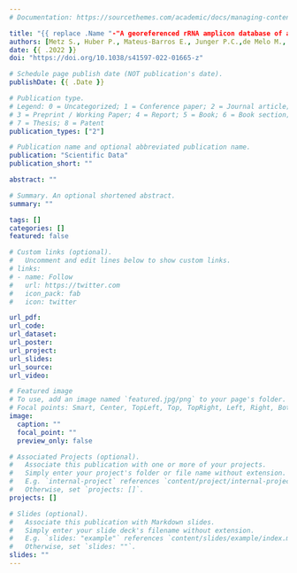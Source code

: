 ```yaml
---
# Documentation: https://sourcethemes.com/academic/docs/managing-content/

title: "{{ replace .Name "-"A georeferenced rRNA amplicon database of aquatic microbiomes from South america" " | title}}"
authors: [Metz S., Huber P., Mateus-Barros E., Junger P.C.,de Melo M., Bagatini I. L., Izaguirre I., dos Reis M.C., Llames M.E., Accattatis V., Quiroga M.V., Devercelli M., Schiaffino M.R., Niño-García J.P., Navarro M.B., Modenutti B., Vieira H., Saraceno M., Sabio y García C.A., Pereira E., Revello A.G., Piccini C., Fernando Unrein F., Alonso C. & Sarmento H.]
date: {{ .2022 }}
doi: "https://doi.org/10.1038/s41597-022-01665-z"

# Schedule page publish date (NOT publication's date).
publishDate: {{ .Date }}

# Publication type.
# Legend: 0 = Uncategorized; 1 = Conference paper; 2 = Journal article;
# 3 = Preprint / Working Paper; 4 = Report; 5 = Book; 6 = Book section;
# 7 = Thesis; 8 = Patent
publication_types: ["2"]

# Publication name and optional abbreviated publication name.
publication: "Scientific Data"
publication_short: ""

abstract: ""

# Summary. An optional shortened abstract.
summary: ""

tags: []
categories: []
featured: false

# Custom links (optional).
#   Uncomment and edit lines below to show custom links.
# links:
# - name: Follow
#   url: https://twitter.com
#   icon_pack: fab
#   icon: twitter

url_pdf:
url_code:
url_dataset:
url_poster:
url_project:
url_slides:
url_source:
url_video:

# Featured image
# To use, add an image named `featured.jpg/png` to your page's folder. 
# Focal points: Smart, Center, TopLeft, Top, TopRight, Left, Right, BottomLeft, Bottom, BottomRight.
image:
  caption: ""
  focal_point: ""
  preview_only: false

# Associated Projects (optional).
#   Associate this publication with one or more of your projects.
#   Simply enter your project's folder or file name without extension.
#   E.g. `internal-project` references `content/project/internal-project/index.md`.
#   Otherwise, set `projects: []`.
projects: []

# Slides (optional).
#   Associate this publication with Markdown slides.
#   Simply enter your slide deck's filename without extension.
#   E.g. `slides: "example"` references `content/slides/example/index.md`.
#   Otherwise, set `slides: ""`.
slides: ""
---
```

